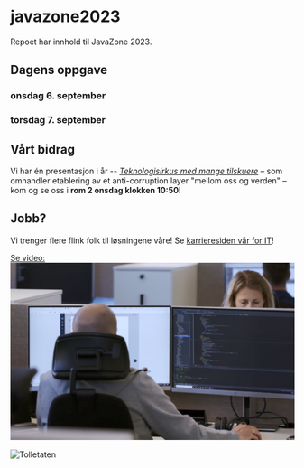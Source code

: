 # javazone2023

Repoet har innhold til JavaZone 2023.

## Dagens oppgave


### onsdag 6. september

### torsdag 7. september

## Vårt bidrag

Vi har én presentasjon i år -- *[Teknologisirkus med mange tilskuere](https://2023.javazone.no/program/7017e9f6-74af-40e1-b966-7a8815e5ffe3)*  &ndash; som omhandler etablering av et anti-corruption layer "mellom oss og verden" &ndash; kom og se oss i **rom 2 onsdag klokken 10:50**!

## Jobb?

Vi trenger flere flink folk til løsningene våre!  Se [karrieresiden vår for IT](https://jobb.toll.no/go/IT/8721002/)!

[Se video: ![Se video](video.png)](https://player.vimeo.com/video/668593403?dnt=1&autoplay=false)


![Tolletaten](https://images.finncdn.no/dynamic/1280w/2019/8/vertical-5/13/8/5b0/3db/a0-/bd9/f-1/1e9/-b7/64-/bfd/07e/8a6/c08_1374674180.jpg)
